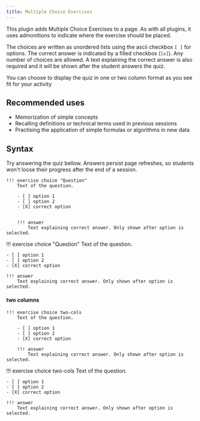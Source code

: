 ```yaml
---
title: Multiple Choice Exercises
---
```


This plugin adds Multiple Choice Exercises to a page. As with all plugins, it uses admonitions to indicate where the exercise should be placed.

The choices are written as unordered lists using the ascii checkbox `[ ]` for options. The correct answer is indicated by a filled checkbox (`[x]`). Any number of choices are allowed. A text explaining the correct answer is also required and it will be shown after the student answers the quiz.

You can choose to display the quiz in one or two column format as you see fit for your activity

## Recommended uses

* Memorization of simple concepts
* Recalling definitions or technical terms used in previous sessions
* Practising the application of simple formulas or algorithms in new data

## Syntax

Try answering the quiz bellow. Answers persist page refreshes, so students won't loose their progress after the end of a session.

```
!!! exercise choice "Question"
    Text of the question.

    - [ ] option 1
    - [ ] option 2
    - [X] correct option


    !!! answer
        Text explaining correct answer. Only shown after option is selected.
```

!!! exercise choice "Question"
    Text of the question.

    - [ ] option 1
    - [ ] option 2
    - [X] correct option

    !!! answer
        Text explaining correct answer. Only shown after option is selected.

#### two columns

```
!!! exercise choice two-cols
    Text of the question.

    - [ ] option 1
    - [ ] option 2
    - [X] correct option

    !!! answer
        Text explaining correct answer. Only shown after option is selected.
```

!!! exercise choice two-cols
    Text of the question.

    - [ ] option 1
    - [ ] option 2
    - [X] correct option

    !!! answer
        Text explaining correct answer. Only shown after option is selected.

